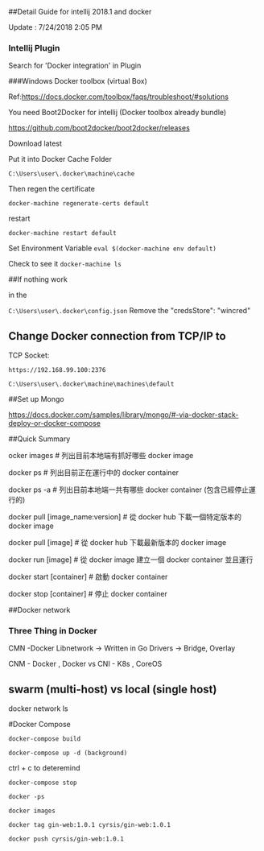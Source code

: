 ##Detail Guide for intellij 2018.1 and docker

Update : 7/24/2018 2:05 PM

### Intellij Plugin

Search for 'Docker integration' in Plugin

###Windows Docker toolbox (virtual Box)

Ref:https://docs.docker.com/toolbox/faqs/troubleshoot/#solutions

You need Boot2Docker for intellij (Docker toolbox already bundle) 

https://github.com/boot2docker/boot2docker/releases

Download latest

Put it into Docker Cache Folder

`C:\Users\user\.docker\machine\cache`

Then regen the certificate

`docker-machine regenerate-certs default`

restart

`docker-machine restart default`

Set Environment Variable
`eval $(docker-machine env default)`

Check to see it
`docker-machine ls`

##If nothing work

in the
 
 `C:\Users\user\.docker\config.json`
Remove the "credsStore": "wincred" 

## Change Docker connection from TCP/IP to

TCP Socket: 

`https://192.168.99.100:2376`

`C:\Users\user\.docker\machine\machines\default`

##Set up Mongo

https://docs.docker.com/samples/library/mongo/#-via-docker-stack-deploy-or-docker-compose


##Quick Summary

ocker images # 列出目前本地端有抓好哪些 docker image

docker ps # 列出目前正在運行中的 docker container

docker ps -a # 列出目前本地端一共有哪些 docker container (包含已經停止運行的)

docker pull [image_name:version] # 從 docker hub 下載一個特定版本的 docker image

docker pull [image] # 從 docker hub 下載最新版本的 docker image

docker run [image] # 從 docker image 建立一個 docker container 並且運行

docker start [container] # 啟動 docker container

docker stop [container] # 停止 docker container


##Docker network

### Three Thing in Docker
 CMN -Docker
Libnetwork -> Written in Go
 Drivers  -> Bridge, Overlay

   CNM - Docker , Docker
vs CNI - K8s , CoreOS


## swarm (multi-host) vs local (single host)

docker network ls

#Docker Compose

`docker-compose build`

`docker-compose up -d (background)`

ctrl + c to deteremind

`docker-compose stop`

`docker -ps`

`docker images`

`docker tag gin-web:1.0.1 cyrsis/gin-web:1.0.1`

`docker push cyrsis/gin-web:1.0.1`



